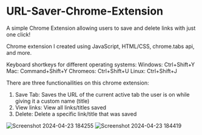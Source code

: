 # URL-Saver-Chrome-Extension
A simple Chrome Extension allowing users to save and delete links with just one click!

Chrome extension I created using JavaScript, HTML/CSS, chrome.tabs api, and more.

Keyboard shortkeys for different operating systems:
Windows: Ctrl+Shift+Y
Mac: Command+Shift+Y
Chromeos: Ctrl+Shift+U
Linux: Ctrl+Shift+J

There are three functionailities on this chrome extension:
1. Save Tab: Saves the URL of the current active tab the user is on while giving it a custom name (title)
2. View links: View all links/titles saved
3. Delete: Delete a specific link/title that was saved

![Screenshot 2024-04-23 184255](https://github.com/kevinnliu/URL-Saver-Chrome-Extension/assets/96346738/326ec181-a283-47c9-8907-39f53c6e8960)
![Screenshot 2024-04-23 184419](https://github.com/kevinnliu/URL-Saver-Chrome-Extension/assets/96346738/24252d89-ac32-4774-b45d-562b6ae79314)
